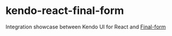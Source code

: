 # kendo-react-final-form
Integration showcase between Kendo UI for React and [Final-form](https://github.com/final-form/final-form)
